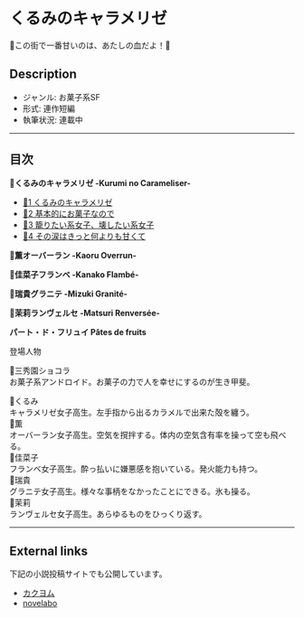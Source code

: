 くるみのキャラメリゼ
===================

🍭この街で一番甘いのは、あたしの血だよ！🍰

## Description

* ジャンル: お菓子系SF
* 形式: 連作短編
* 執筆状況: 連載中

----

## 目次

**🍬くるみのキャラメリゼ -Kurumi no Carameliser-**

* [🍬1 くるみのキャラメリゼ](./episodes/001.md)
* [🍬2 基本的にお菓子なので](./episodes/002.md)
* [🍬3 籠りたい系女子、壊したい系女子](./episodes/003.md)
* [🍬4 その涙はきっと何よりも甘くて](./episodes/004.md)

**🍨薫オーバーラン -Kaoru Overrun-**

**🍰佳菜子フランベ -Kanako Flambé-**

**🍧瑞貴グラニテ -Mizuki Granité-**

**🍮茉莉ランヴェルセ -Matsuri Renversée-**

**パート・ド・フリュイ Pâtes de fruits**

登場人物

🍩三秀園ショコラ  
お菓子系アンドロイド。お菓子の力で人を幸せにするのが生き甲斐。

🍬くるみ  
キャラメリゼ女子高生。左手指から出るカラメルで出来た殻を纏う。  
🍨薫  
オーバーラン女子高生。空気を撹拌する。体内の空気含有率を操って空も飛べる。  
🍰佳菜子  
フランベ女子高生。酔っ払いに嫌悪感を抱いている。発火能力も持つ。  
🍧瑞貴  
グラニテ女子高生。様々な事柄をなかったことにできる。氷も操る。  
🍮茉莉  
ランヴェルセ女子高生。あらゆるものをひっくり返す。  

----

## External links

下記の小説投稿サイトでも公開しています。

* [カクヨム](https://kakuyomu.jp/works/1177354054882667516)
* [novelabo](https://www.novelabo.com/my/books/2679)
